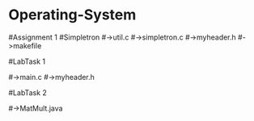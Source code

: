 # Operating-System

#Assignment 1
  #Simpletron
      #->util.c
      #->simpletron.c
      #->myheader.h
      #->makefile
      
#LabTask 1

  #->main.c
  #->myheader.h
  
#LabTask 2  

  #->MatMult.java
  
  
  
